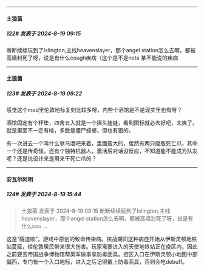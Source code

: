 ﻿
*****

####  土狼菌  
##### 122#       发表于 2024-8-19 09:15

断断续续玩到了Islington,主线heavenslayer，那个angel station怎么去啊，都被高墙封死了呀，说是有什么cough疾病（这个是不是neta 某不能说的疾病

*****

####  土狼菌  
##### 123#       发表于 2024-8-19 09:22

感觉这个mod里伦敦地标复刻比较多呀，内些个酒馆是不是现实里也有呀？

酒馆固定有个杯垫，四舍五入就是一个摇头娃娃，看到图标就必去好吧，太爽了。就是里面不一定有啥，多数是僵尸蟑螂，但也有狠的。

有一次进去一个叫什么驮马酒吧来着，里面蛮大的，居然有两只瘦版死亡爪，其中一个还是传奇怪。还有个独特机器人，激活后对话没反应，不知道能不能成为队友呢？还是说设计来是用来干死亡爪的？


*****

####  安瓦尔阿明  
##### 124#       发表于 2024-8-19 15:44

<blockquote>土狼菌 发表于 2024-8-19 09:15
断断续续玩到了Islington,主线heavenslayer，那个angel station怎么去啊，都被高墙封死了呀，说是有什么cou ...</blockquote>
这是“隧道咳”，游戏中原创的致命传染病。核战期间这种病症开始从伊斯灵顿地铁站蔓延，给伦敦居民带来很大伤害。玩家需要进入的天使地铁站正在疫区内，因此之前要去帝国战争博物馆帮英军做事拿防毒面具。疫区入口在伊斯灵顿小地图中部偏西，专门有一个入口地标，进入之后记得戴上防毒面具，否则会吃debuff。

